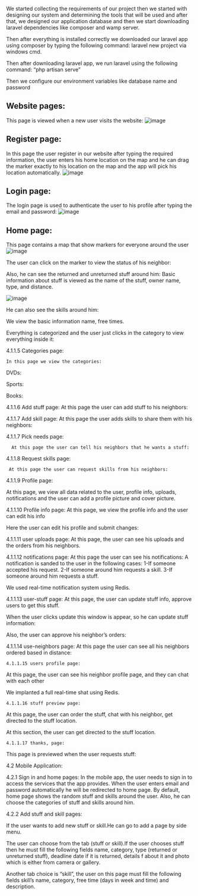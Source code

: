 We started collecting the requirements of our project then we started with designing our system and determining the tools that will be used and after that, we designed our application database and then we start downloading laravel dependencies like composer and wamp server.

Then after everything is installed correctly we downloaded our laravel app using composer by typing the following command: laravel new project via windows cmd.
    

Then after downloading laravel app, we run laravel using the following command:
“php artisan serve”



Then we configure our environment variables like database name and password
	
            
## Website pages:
This page is viewed when a new user visits the website:
![image](https://user-images.githubusercontent.com/15262648/37873693-91ae0fbc-302a-11e8-992c-0e9e1cb9c2a4.png)

## Register page:
In this page the user register in our website after typing the required information, the user enters his home location on the map and he can drag the marker exactly to his location on the map and the app will pick his location automatically. 
![image](https://user-images.githubusercontent.com/15262648/37873695-95f727b6-302a-11e8-8e83-e4f72ef60892.png)

## Login page:
The login page is used to authenticate the user to his profile after typing the email and password:
![image](https://user-images.githubusercontent.com/15262648/37873696-989c287c-302a-11e8-94fb-d722ddb0e443.png)

## Home page:

This page contains a map that show markers for everyone around the user 
![image](https://user-images.githubusercontent.com/15262648/37873698-9b3a5914-302a-11e8-9463-7ba5ce72f660.png)

The user can click on the marker to view the status of his neighbor:



Also, he can see the returned and unreturned stuff around him:
Basic information about stuff is viewed as the name of the stuff, owner name, type, and distance. 
 
![image](https://user-images.githubusercontent.com/15262648/37873699-9e3ec12c-302a-11e8-9df3-5a78b84a91ed.png)






He can also see the skills around him:

We view the basic information name, free times.  
 

Everything is categorized and the user just clicks in the category to view everything inside it:  





















4.1.1.5 Categories page:

    In this page we view the categories:

DVDs:



Sports:






Books:



4.1.1.6 Add stuff page:
     At this page the user can add stuff to his neighbors:







4.1.1.7 Add skill page:
     At this page the user adds skills to share them with his neighbors: 














4.1.1.7 Pick needs page:   
     
      At this page the user can tell his neighbors that he wants a stuff:



4.1.1.8 Request skills page:   

     At this page the user can request skills from his neighbors:


4.1.1.9 Profile page: 

At this page, we view all data related to the user, profile info, uploads, notifications and the user can add a profile picture and cover picture.
    

4.1.1.10 Profile info page:
At this page, we view the profile info and the user can edit his info


Here the user can edit his profile and submit changes:



4.1.1.11 user uploads page:
At this page, the user can see his uploads and the orders from his neighbors. 
 


4.1.1.12 notifications page:
At this page the user can see his notifications:
A notification is sanded to the user in the following cases:
1-If someone accepted his request.
2-If someone around him requests a skill.
3-If someone around him requests a stuff.

We used real-time notification system using Redis. 



 










4.1.1.13 user-stuff page:
At this page, the user can update stuff info, approve users to get this stuff.

When the user clicks update this window is appear, so he can update stuff information:




Also, the user can approve his neighbor’s orders:


4.1.1.14 use-neighbors page:
At this page the user can see all his neighbors ordered based in distance:








 	4.1.1.15 users profile page:
At this page, the user can see his neighbor profile page, and they can chat with each other

We implanted a full real-time shat using Redis. 
 

	4.1.1.16 stuff preview page:
At this page, the user can order the stuff, chat with his neighbor, get directed to the stuff location.




At this section, the user can get directed to the stuff location.

















	4.1.1.17 thanks, page:
This page is previewed when the user requests stuff:















4.2 Mobile Application:

4.2.1 Sign in and home pages: 
In the mobile app, the user needs to sign in to access the services that the app provides. When the user enters email and password automatically he will be redirected to home page. By default, home page shows the random stuff and skills around the user. Also, he can choose the categories of stuff and skills around him.

                                                               
   














4.2.2 Add stuff and skill pages: 

 If the user wants to add new stuff or skill.He can go to add a page by side menu. 


The user can choose from the tab (stuff or skill).If the user chooses stuff then he must fill the following fields name, category, type (returned or unreturned stuff), deadline date if it is returned, details f about it and photo which is either from camera or gallery.  

      


















Another tab choice is “skill”, the user on this page must fill the following fields skill’s name, category, free time (days in week and time) and description.

                       
